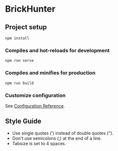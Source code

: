 # BrickHunter

## Project setup
```
npm install
```

### Compiles and hot-reloads for development
```
npm run serve
```

### Compiles and minifies for production
```
npm run build
```

### Customize configuration
See [Configuration Reference](https://cli.vuejs.org/config/).

## Style Guide
* Use single quotes (') instead of double quotes (").
* Don't use semicolons (;) at the end of a line.
* Tabsize is set to 4 spaces.